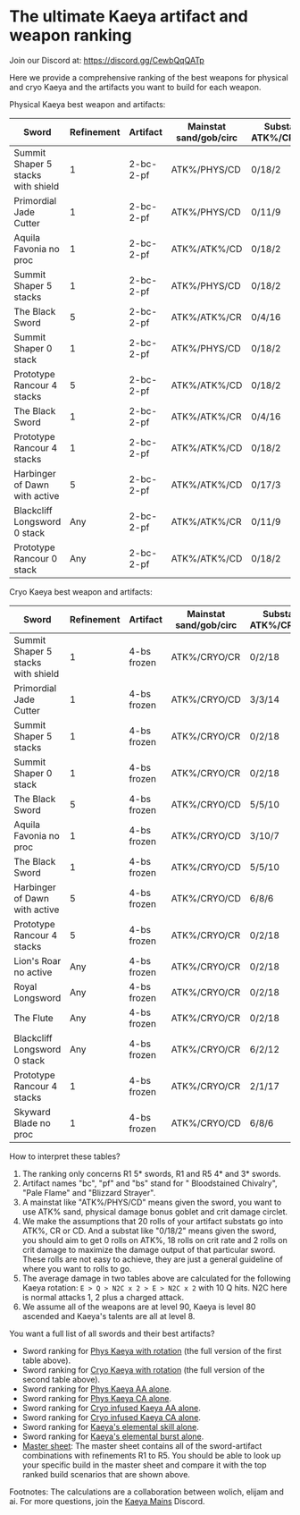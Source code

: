 # The ultimate Kaeya artifact and weapon ranking
Join our Discord at: https://discord.gg/CewbQqQATp

Here we provide a comprehensive ranking of the best weapons for physical and cryo Kaeya and the artifacts you want to build for each weapon.

Physical Kaeya best weapon and artifacts:

| Sword                              | Refinement | Artifact  | Mainstat sand/gob/circ | Substat ATK%/CR/CD | Average DMG | Comparison |
| ---------------------------------- | ---------- | --------- | ---------------------- | ------------------ | ----------- | ---------- |
| Summit Shaper 5 stacks with shield | 1          | 2-bc-2-pf | ATK%/PHYS/CD           | 0/18/2             | 209544      | 100%       |
| Primordial Jade Cutter             | 1          | 2-bc-2-pf | ATK%/PHYS/CD           | 0/11/9             | 207337      | 99%        |
| Aquila Favonia no proc             | 1          | 2-bc-2-pf | ATK%/ATK%/CD           | 0/18/2             | 194391      | 93%        |
| Summit Shaper 5 stacks             | 1          | 2-bc-2-pf | ATK%/PHYS/CD           | 0/18/2             | 194266      | 93%        |
| The Black Sword                    | 5          | 2-bc-2-pf | ATK%/ATK%/CR           | 0/4/16             | 182280      | 87%        |
| Summit Shaper 0 stack              | 1          | 2-bc-2-pf | ATK%/PHYS/CD           | 0/18/2             | 182044      | 87%        |
| Prototype Rancour 4 stacks         | 5          | 2-bc-2-pf | ATK%/ATK%/CD           | 0/18/2             | 177978      | 85%        |
| The Black Sword                    | 1          | 2-bc-2-pf | ATK%/ATK%/CR           | 0/4/16             | 170365      | 81%        |
| Prototype Rancour 4 stacks         | 1          | 2-bc-2-pf | ATK%/ATK%/CD           | 0/18/2             | 167249      | 80%        |
| Harbinger of Dawn with active      | 5          | 2-bc-2-pf | ATK%/ATK%/CD           | 0/17/3             | 163914      | 78%        |
| Blackcliff Longsword 0 stack       | Any        | 2-bc-2-pf | ATK%/ATK%/CR           | 0/11/9             | 157780      | 75%        |
| Prototype Rancour 0 stack          | Any        | 2-bc-2-pf | ATK%/ATK%/CD           | 0/18/2             | 156521      | 75%        |

Cryo Kaeya best weapon and artifacts:

| Sword                              | Refinement | Artifact    | Mainstat sand/gob/circ | Substat ATK%/CR/CD | Average DMG | Comparison |
| ---------------------------------- | ---------- | ----------- | ---------------------- | ------------------ | ----------- | ---------- |
| Summit Shaper 5 stacks with shield | 1          | 4-bs frozen | ATK%/CRYO/CR           | 0/2/18             | 298936      | 100%       |
| Primordial Jade Cutter             | 1          | 4-bs frozen | ATK%/CRYO/CD           | 3/3/14             | 292718      | 98%        |
| Summit Shaper 5 stacks             | 1          | 4-bs frozen | ATK%/CRYO/CR           | 0/2/18             | 277140      | 93%        |
| Summit Shaper 0 stack              | 1          | 4-bs frozen | ATK%/CRYO/CR           | 0/2/18             | 259704      | 87%        |
| The Black Sword                    | 5          | 4-bs frozen | ATK%/CRYO/CD           | 5/5/10             | 247941      | 83%        |
| Aquila Favonia no proc             | 1          | 4-bs frozen | ATK%/CRYO/CD           | 3/10/7             | 238252      | 80%        |
| The Black Sword                    | 1          | 4-bs frozen | ATK%/CRYO/CD           | 5/5/10             | 235192      | 79%        |
| Harbinger of Dawn with active      | 5          | 4-bs frozen | ATK%/CRYO/CD           | 6/8/6              | 229768      | 77%        |
| Prototype Rancour 4 stacks         | 5          | 4-bs frozen | ATK%/CRYO/CR           | 0/2/18             | 225909      | 76%        |
| Lion's Roar no active              | Any        | 4-bs frozen | ATK%/CRYO/CR           | 0/2/18             | 221708      | 74%        |
| Royal Longsword                    | Any        | 4-bs frozen | ATK%/CRYO/CR           | 0/2/18             | 221708      | 74%        |
| The Flute                          | Any        | 4-bs frozen | ATK%/CRYO/CR           | 0/2/18             | 221708      | 74%        |
| Blackcliff Longsword 0 stack       | Any        | 4-bs frozen | ATK%/CRYO/CR           | 6/2/12             | 221527      | 74%        |
| Prototype Rancour 4 stacks         | 1          | 4-bs frozen | ATK%/CRYO/CR           | 2/1/17             | 209752      | 70%        |
| Skyward Blade no proc              | 1          | 4-bs frozen | ATK%/CRYO/CD           | 6/8/6              | 209288      | 70%        |

How to interpret these tables?
1. The ranking only concerns R1 5* swords, R1 and R5 4* and 3* swords.
2. Artifact names "bc", "pf" and "bs" stand for "
Bloodstained Chivalry", "Pale Flame" and "Blizzard Strayer".
3. A mainstat like "ATK%/PHYS/CD" means given the sword, you want to use ATK% sand,
physical damage bonus goblet and crit damage circlet.
4. We make the assumptions that 20 rolls of your artifact substats go into ATK%, CR or CD.
And a substat like "0/18/2" means given the sword, you should aim to get 0 rolls on ATK%,
18 rolls on crit rate and 2 rolls on crit damage to maximize the damage output of that particular sword.
These rolls are not easy to achieve, they are just a general guideline of where you want to rolls to go.
5. The average damage in two tables above are calculated for the following Kaeya rotation:
```E > Q > N2C x 2 > E > N2C x 2``` with 10 Q hits. N2C here is normal attacks 1, 2 plus a charged attack.
6. We assume all of the weapons are at level 90, Kaeya is level 80 ascended and Kaeya's talents are all at level 8.

You want a full list of all swords and their best artifacts?
* Sword ranking for [Phys Kaeya with rotation](https://github.com/KaeyaBuilds/artifact-and-weapon/blob/main/results/best_builds_for_phys_rotation.tsv)
  (the full version of the first table above).
* Sword ranking for [Cryo Kaeya with rotation](https://github.com/KaeyaBuilds/artifact-and-weapon/blob/main/results/best_builds_for_cryo_rotation.tsv)
  (the full version of the second table above).
* Sword ranking for [Phys Kaeya AA alone](https://github.com/KaeyaBuilds/artifact-and-weapon/blob/main/results/best_builds_for_AA.tsv).
* Sword ranking for [Phys Kaeya CA alone](https://github.com/KaeyaBuilds/artifact-and-weapon/blob/main/results/best_builds_for_CA.tsv).
* Sword ranking for [Cryo infused Kaeya AA alone](https://github.com/KaeyaBuilds/artifact-and-weapon/blob/main/results/best_builds_for_AAinfuse.tsv).
* Sword ranking for [Cryo infused Kaeya CA alone](https://github.com/KaeyaBuilds/artifact-and-weapon/blob/main/results/best_builds_for_CAinfuse.tsv).
* Sword ranking for [Kaeya's elemental skill alone](https://github.com/KaeyaBuilds/artifact-and-weapon/blob/main/results/best_builds_for_E.tsv).
* Sword ranking for [Kaeya's elemental burst alone](https://github.com/KaeyaBuilds/artifact-and-weapon/blob/main/results/best_builds_for_Q.tsv).
* [Master sheet](https://github.com/KaeyaBuilds/artifact-and-weapon/blob/main/results/master_weapon_artifact_sheet.tsv): 
The master sheet contains all of the sword-artifact combinations with refinements R1 to R5.
You should be able to look up your specific build in the master sheet and compare it with the 
top ranked build scenarios that are shown above.
  
Footnotes: The calculations are a collaboration between wolich, elijam and ai.
For more questions, join the [Kaeya Mains](https://discord.gg/CewbQqQATp) Discord.